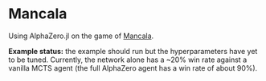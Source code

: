 # Mancala

Using AlphaZero.jl on the game of
[Mancala](https://endlessgames.com/wp-content/uploads/Mancala_Instructions.pdfs).

**Example status:** the example should run but the hyperparameters have yet to be tuned.
Currently, the network alone has a ~20% win rate against a vanilla MCTS agent (the full
AlphaZero agent has a win rate of about 90%).